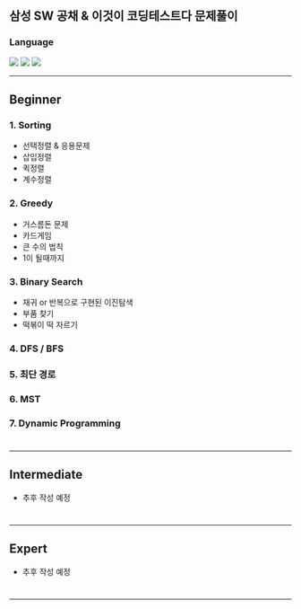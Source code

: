 ## 삼성 SW 공채 & 이것이 코딩테스트다 문제풀이

###

### Language
<img src="https://img.shields.io/badge/Java-red?style=flat&logo=OpenJDK&logoColor=white"/> <img src="https://img.shields.io/badge/Python-blue?style=flat&logo=Python&logoColor=white"/> <img src="https://img.shields.io/badge/C++-123456?style=flat&logo=Cplusplus&logoColor=white"/>



---
## Beginner

### 1. Sorting
- 선택정렬 & 응용문제
- 삽입정렬
- 퀵정렬
- 계수정렬

### 2. Greedy
- 거스름돈 문제
- 카드게임
- 큰 수의 법칙
- 1이 될때까지

### 3. Binary Search
- 재귀 or 반복으로 구현된 이진탐색
- 부품 찾기
- 떡볶이 떡 자르기

### 4. DFS / BFS

### 5. 최단 경로

### 6. MST

### 7. Dynamic Programming

# 

--- 

## Intermediate
- 추후 작성 예정

# 

---

## Expert
- 추후 작성 예정

# 

---